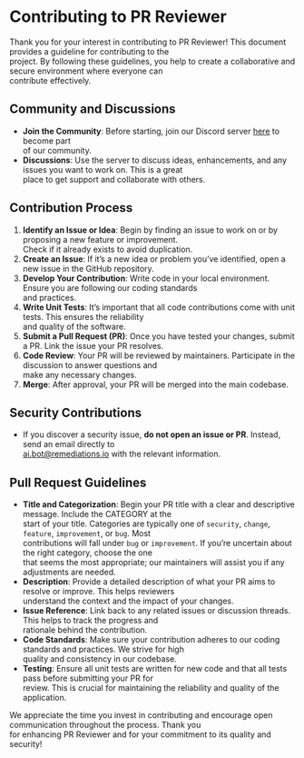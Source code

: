 # Contributing to PR Reviewer

Thank you for your interest in contributing to PR Reviewer! This document provides a guideline for contributing to the  
project. By following these guidelines, you help to create a collaborative and secure environment where everyone can  
contribute effectively.

## Community and Discussions

- **Join the Community**: Before starting, join our Discord server [here](https://discord.gg/jDE7DDHC) to become part  
of our community.
- **Discussions**: Use the server to discuss ideas, enhancements, and any issues you want to work on. This is a great  
place to get support and collaborate with others.

## Contribution Process

1. **Identify an Issue or Idea**: Begin by finding an issue to work on or by proposing a new feature or improvement.  
Check if it already exists to avoid duplication.
2. **Create an Issue**: If it’s a new idea or problem you’ve identified, open a new issue in the GitHub repository.
3. **Develop Your Contribution**: Write code in your local environment. Ensure you are following our coding standards  
and practices.
4. **Write Unit Tests**: It’s important that all code contributions come with unit tests. This ensures the reliability  
and quality of the software.
5. **Submit a Pull Request (PR)**: Once you have tested your changes, submit a PR. Link the issue your PR resolves.
6. **Code Review**: Your PR will be reviewed by maintainers. Participate in the discussion to answer questions and  
make any necessary changes.
7. **Merge**: After approval, your PR will be merged into the main codebase.

## Security Contributions

- If you discover a security issue, **do not open an issue or PR**. Instead, send an email directly to  
ai.bot@remediations.io with the relevant information.

## Pull Request Guidelines

- **Title and Categorization**: Begin your PR title with a clear and descriptive message. Include the CATEGORY at the  
start of your title. Categories are typically one of `security`, `change`, `feature`, `improvement`, or `bug`. Most  
contributions will fall under `bug` or `improvement`. If you’re uncertain about the right category, choose the one  
that seems the most appropriate; our maintainers will assist you if any adjustments are needed.  
- **Description**: Provide a detailed description of what your PR aims to resolve or improve. This helps reviewers  
understand the context and the impact of your changes.
- **Issue Reference**: Link back to any related issues or discussion threads. This helps to track the progress and  
rationale behind the contribution.
- **Code Standards**: Make sure your contribution adheres to our coding standards and practices. We strive for high  
quality and consistency in our codebase.
- **Testing**: Ensure all unit tests are written for new code and that all tests pass before submitting your PR for   
review. This is crucial for maintaining the reliability and quality of the application.

We appreciate the time you invest in contributing and encourage open communication throughout the process. Thank you  
for enhancing PR Reviewer and for your commitment to its quality and security!


